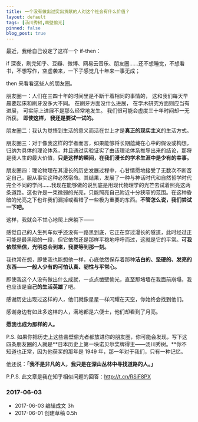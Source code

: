 ```yaml
---
title: 一个没有做出过突出贡献的人对这个社会有什么价值？
layout: default
tags: [汤川秀树,凿壁偷光]
pinned: false
blog_post: true
---
```



最近，我给自己设定了这样一个 if-then：

if 深夜，刷完知乎、豆瓣、微博、网易云音乐、朋友圈……还不想睡觉，不想看书，不想写作，空虚袭来，一下子感觉几十年来一事无成；

then 来看看这些人的朋友圈。

朋友圈一：人们在三四十年的时间里是不断干着相同的事情的， 这和我们每天早晨要起床和刷牙没多大不同。 在刷牙方面没什么进展， 在学术研究方面则应当有进展， 可实际上进展不是那么经常地发生。 我们很可能会虚度三十年时间却一无所获。 **即使这样， 我还是要试一试的。**

朋友圈二：我认为觉悟到生活的意义而活在世上才是**真正的现实主义**的生活方式。

朋友圈三：对于像我这样的学者而言，如果能够将长期蕴藏在心中的假设或构想，归纳为具体的理论体系，并且通过实验证实了由该理论体系推导出来的结论，那将是我人生的最大价值，**只是这样的瞬间，在我们漫长的学术生涯中是少有的幸事。**

朋友圈四：理论物理在其漫长的历史发展过程中，心甘情愿地接受了无数次不断否定自己，服从事实这种必然宿命。其结果，发展了一种与神话时代和自然哲学时代完全不同的学问……我现在能够做的说到底是用现代物理学的光芒去试着照亮这两条道路。这也许是一束微弱的光亮，只能照亮自己附近十分狭窄的范围。在这种昏暗的光亮之下也许我们漏掉或看错了一些极为重要的东西。**不管怎么说，我们尝试一下吧。**

这样，我就会不甘心地爬上床躺下——

感觉自己的人生列车似乎还没有一路黑到底，它正在穿过漫长的隧道，此时经过正可能是最黑暗的一段，但它依然还是那样平稳地呼呼而过，这就是它的平常。**可我依然坚信，光明总会到来，我要等到那一刻。**

我也常在想，即使我也能想他一样，心底依然保存着那种**洁白的、坚硬的、发亮的东西——一般人少有的可怕认真、韧性与平常心。**

即使我这个人没有做出什么成就，一点点凿壁偷光，直至那堵墙在我面前崩塌，我也应该是**自己的生活英雄**了吧。

感谢历史出现过这样的人，他们就像星星一样闪耀在天空，你始终会找到他们。

感谢身边有如此多这样的人，满地都是六便士，他们却看到了月亮。

**愿我也成为那样的人。**

P.S. 如果你把历史上这些凿壁偷光者都放进你的朋友圈，你可能会发现，写下这四条朋友圈的人就是**日本历史上第一块诺贝尔奖牌得主——汤川秀树。**你不知道也正常，因为他获奖的那年是 1949 年，那一年对于我们，只有一种记忆。

他还说：**「我不是非凡的人，我只是在深山丛林中寻找道路的人。」**

P.P.S. 此文章是我在知乎相似问题的回答：http://t.cn/RSiF8PX



### 2017-06-03

- 2017-06-03 编辑成文 3h
- 2017-06-01 创建草稿 0.5h

